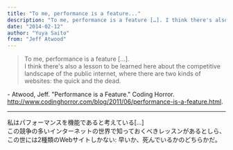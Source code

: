 ```yaml
---
title: "To me, performance is a feature..."
description: "To me, performance is a feature […]. I think there's also a lesson to be learned here about the competitive landscape of the public internet, where there are two kinds of websites: the quick and the dead."
date: "2014-02-12"
author: "Yuya Saito"
from: "Jeff Atwood"
---
```


> To me, performance is a feature […].  
> I think there's also a lesson to be learned here about the competitive landscape of the public internet, where there are two kinds of websites: the quick and the dead.

\- Atwood, Jeff. "Performance is a Feature." Coding Horror. <http://www.codinghorror.com/blog/2011/06/performance-is-a-feature.html>.

* * *

私はパフォーマンスを機能であると考えている[...]  
この競争の多いインターネットの世界で知っておくべきレッスンがあるとしら、この世には2種類のWebサイトしかない: 早いか、死んでいるかのどちらかだ。
